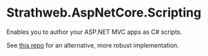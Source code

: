 # Strathweb.AspNetCore.Scripting

Enables you to author your ASP.NET MVC apps as C# scripts.

See [this repo](https://github.com/filipw/dotnet-script-aspnet) for an alternative, more robust implementation.
